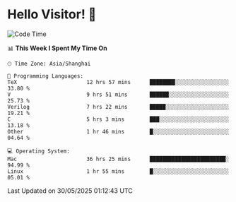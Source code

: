 # Hello Visitor! 👋

<!--START_SECTION:waka-->
![Code Time](http://img.shields.io/badge/Code%20Time-116%20hrs%2019%20mins-blue)

📊 **This Week I Spent My Time On** 

```text
🕑︎ Time Zone: Asia/Shanghai

💬 Programming Languages: 
TeX                      12 hrs 57 mins      ████████░░░░░░░░░░░░░░░░░   33.80 % 
V                        9 hrs 51 mins       ██████░░░░░░░░░░░░░░░░░░░   25.73 % 
Verilog                  7 hrs 22 mins       █████░░░░░░░░░░░░░░░░░░░░   19.21 % 
C                        5 hrs 3 mins        ███░░░░░░░░░░░░░░░░░░░░░░   13.18 % 
Other                    1 hr 46 mins        █░░░░░░░░░░░░░░░░░░░░░░░░   04.64 % 

💻 Operating System: 
Mac                      36 hrs 25 mins      ████████████████████████░   94.99 % 
Linux                    1 hr 55 mins        █░░░░░░░░░░░░░░░░░░░░░░░░   05.01 % 
```


 Last Updated on 30/05/2025 01:12:43 UTC
<!--END_SECTION:waka-->
